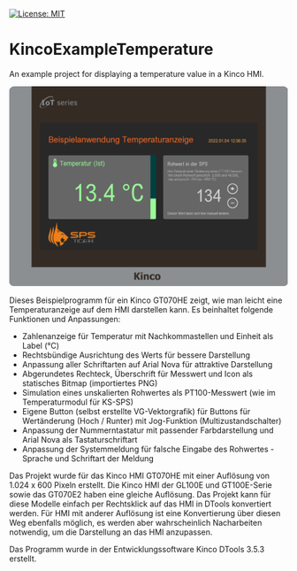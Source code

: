 [![License: MIT](https://img.shields.io/badge/License-MIT-yellow.svg)](https://opensource.org/licenses/MIT)

# KincoExampleTemperature
An example project for displaying a temperature value in a Kinco HMI.

![Temperaturanzeige](/spstiger_Beispiel_Temperaturanzeige.png)

Dieses Beispielprogramm für ein Kinco GT070HE zeigt, wie man leicht eine Temperaturanzeige auf dem HMI darstellen kann. Es beinhaltet folgende Funktionen und Anpassungen:

* Zahlenanzeige für Temperatur mit Nachkommastellen und Einheit als Label (°C)
* Rechtsbündige Ausrichtung des Werts für bessere Darstellung
* Anpassung aller Schriftarten auf Arial Nova für attraktive Darstellung
* Abgerundetes Rechteck, Überschrift für Messwert und Icon als statisches Bitmap (importiertes PNG)
* Simulation eines unskalierten Rohwertes als PT100-Messwert (wie im Temperaturmodul für KS-SPS)
* Eigene Button (selbst erstellte VG-Vektorgrafik) für Buttons für Wertänderung (Hoch / Runter) mit Jog-Funktion (Multizustandschalter) 
* Anpassung der Nummerntastatur mit passender Farbdarstellung und Arial Nova als Tastaturschriftart
* Anpassung der Systemmeldung für falsche Eingabe des Rohwertes - Sprache und Schriftart der Meldung

Das Projekt wurde für das Kinco HMI GT070HE mit einer Auflösung von 1.024 x 600 Pixeln erstellt. Die Kinco HMI der GL100E und GT100E-Serie sowie das GT070E2 haben eine gleiche Auflösung. Das Projekt kann für diese Modelle einfach per Rechtsklick auf das HMI in DTools konvertiert werden. 
Für HMI mit anderer Auflösung ist eine Konvertierung über diesen Weg ebenfalls möglich, es werden aber wahrscheinlich Nacharbeiten notwendig, um die Darstellung an das HMI anzupassen.

Das Programm wurde in der Entwicklungssoftware Kinco DTools 3.5.3 erstellt.
